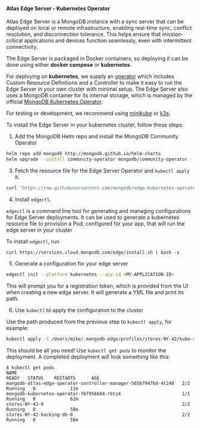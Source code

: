 #### Atlas Edge Server - Kubernetes Operator

Atlas Edge Server is a MongoDB instance with a sync server that can be deployed on local or remote infrastructure, enabling real-time sync, conflict resolution, and disconnection tolerance. This helps ensure that mission-critical applications and devices function seamlessly, even with intermittent connectivity.

The Edge Server is packaged in Docker containers, so deploying it can be done using either __docker compose__ or __kubernetes__.

For deploying on __kubernetes__, we supply an [operator](https://kubernetes.io/docs/concepts/extend-kubernetes/operator/) which includes Custom Resource Definitions and a Controller to make it easy to run the Edge Server in your own cluster with minimal setup. The Edge Server also uses a MongoDB container for its internal storage, which is managed by the official [MongoDB Kubernetes Operator](https://github.com/mongodb/mongodb-enterprise-kubernetes).

For testing or development, we recommend using [minikube](https://minikube.sigs.k8s.io/docs/start/) or [k3s](https://k3s.io/).

To install the Edge Server in your kubernetes cluster, follow these steps:

1. Add the MongoDB Helm repo and install the MongoDB Community Operator
```sh
helm repo add mongodb http://mongodb.github.io/helm-charts
helm upgrade --install community-operator mongodb/community-operator --set mongodb.name=mongodb-enterprise-server --set mongodb.repo=quay.io/mongodb
```

3. Fetch the resource file for the Edge Server Operator and `kubectl apply` it.

```sh
curl "https://raw.githubusercontent.com/mongodb/edge-kubernetes-operator/main/release.yaml" | kubectl apply -f -
```

4. Install `edgectl`.

`edgectl` is a command line tool for generating and managing configurations for Edge Server deployments. It can be used to generate a kubernetes resource file to provision a Pod, configured for your app, that will run the edge server in your cluster

To install `edgectl`, run

```
curl https://services.cloud.mongodb.com/edge/install.sh | bash -s
```

5. Generate a configuration for your edge server

```sh
edgectl init --platform kubernetes --app-id <MY-APPLICATION-ID>
```

This will prompt you for a registration token, which is provided from the UI when creating a new edge server. It will generate a YML file and print its path.

6. Use `kubectl` to apply the configuration to the cluster

Use the path produced from the previous step to `kubectl apply`, for example:
```sh
kubectl apply -f /Users/mike/.mongodb-edge/profiles/stores-NY-42/kube-resource.yml
```

This should be all you need! Use `kubectl get pods` to monitor the deployment. A completed deployment will look something like this:

```
$ kubectl get pods
NAME                                                              READY   STATUS    RESTARTS      AGE
mongodb-atlas-edge-operator-controller-manager-565b79476d-4t248   2/2     Running   0             11m
mongodb-kubernetes-operator-f6f956684-rbtz4                       1/1     Running   0             62m
stores-NY-42-0                                                    2/2     Running   0             58m
stores-NY-42-backing-db-0                                         2/2     Running   0             58m
```